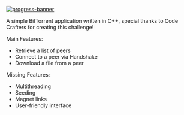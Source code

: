 [![progress-banner](https://backend.codecrafters.io/progress/bittorrent/edd9624f-ee5d-40d3-aa63-857c7018947c)](https://app.codecrafters.io/users/codecrafters-bot?r=2qF)

A simple BitTorrent application written in C++, special thanks to Code Crafters for creating this challenge!

Main Features:
- Retrieve a list of peers
- Connect to a peer via Handshake
- Download a file from a peer

Missing Features:
- Multithreading
- Seeding
- Magnet links
- User-friendly interface
